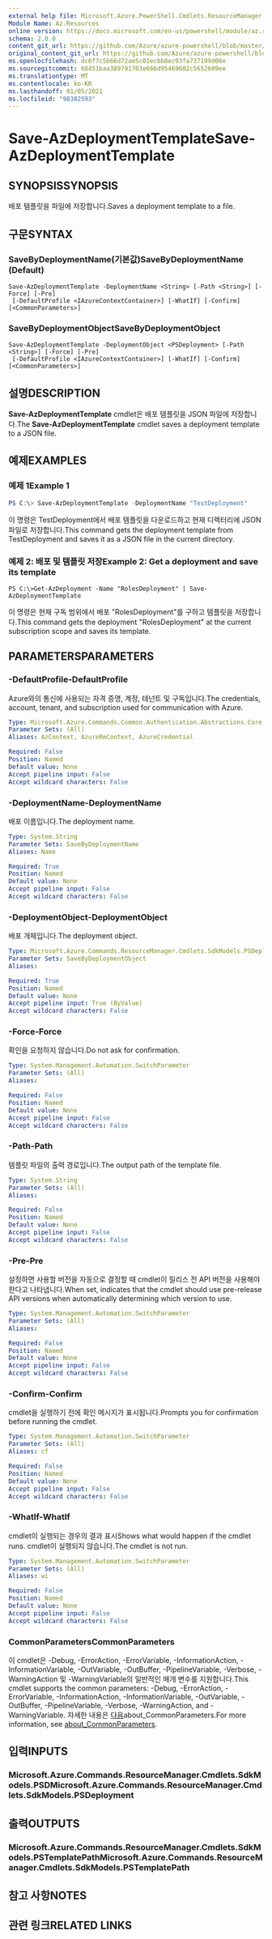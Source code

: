 ```yaml
---
external help file: Microsoft.Azure.PowerShell.Cmdlets.ResourceManager.dll-Help.xml
Module Name: Az.Resources
online version: https://docs.microsoft.com/en-us/powershell/module/az.resources/save-azdeploymenttemplate
schema: 2.0.0
content_git_url: https://github.com/Azure/azure-powershell/blob/master/src/Resources/Resources/help/Save-AzDeploymentTemplate.md
original_content_git_url: https://github.com/Azure/azure-powershell/blob/master/src/Resources/Resources/help/Save-AzDeploymentTemplate.md
ms.openlocfilehash: dc6f7c5b66d72ae5c01ecbb8ec93fa737199d06e
ms.sourcegitcommit: 68451baa389791703e666d95469602c5652609ee
ms.translationtype: MT
ms.contentlocale: ko-KR
ms.lasthandoff: 01/05/2021
ms.locfileid: "98382593"
---
```

# <span data-ttu-id="e7855-101">Save-AzDeploymentTemplate</span><span class="sxs-lookup"><span data-stu-id="e7855-101">Save-AzDeploymentTemplate</span></span>

## <span data-ttu-id="e7855-102">SYNOPSIS</span><span class="sxs-lookup"><span data-stu-id="e7855-102">SYNOPSIS</span></span>
<span data-ttu-id="e7855-103">배포 템플릿을 파일에 저장합니다.</span><span class="sxs-lookup"><span data-stu-id="e7855-103">Saves a deployment template to a file.</span></span>

## <span data-ttu-id="e7855-104">구문</span><span class="sxs-lookup"><span data-stu-id="e7855-104">SYNTAX</span></span>

### <span data-ttu-id="e7855-105">SaveByDeploymentName(기본값)</span><span class="sxs-lookup"><span data-stu-id="e7855-105">SaveByDeploymentName (Default)</span></span>
```
Save-AzDeploymentTemplate -DeploymentName <String> [-Path <String>] [-Force] [-Pre]
 [-DefaultProfile <IAzureContextContainer>] [-WhatIf] [-Confirm] [<CommonParameters>]
```

### <span data-ttu-id="e7855-106">SaveByDeploymentObject</span><span class="sxs-lookup"><span data-stu-id="e7855-106">SaveByDeploymentObject</span></span>
```
Save-AzDeploymentTemplate -DeploymentObject <PSDeployment> [-Path <String>] [-Force] [-Pre]
 [-DefaultProfile <IAzureContextContainer>] [-WhatIf] [-Confirm] [<CommonParameters>]
```

## <span data-ttu-id="e7855-107">설명</span><span class="sxs-lookup"><span data-stu-id="e7855-107">DESCRIPTION</span></span>
<span data-ttu-id="e7855-108">**Save-AzDeploymentTemplate** cmdlet은 배포 템플릿을 JSON 파일에 저장합니다.</span><span class="sxs-lookup"><span data-stu-id="e7855-108">The **Save-AzDeploymentTemplate**  cmdlet saves a deployment template to a JSON file.</span></span>

## <span data-ttu-id="e7855-109">예제</span><span class="sxs-lookup"><span data-stu-id="e7855-109">EXAMPLES</span></span>

### <span data-ttu-id="e7855-110">예제 1</span><span class="sxs-lookup"><span data-stu-id="e7855-110">Example 1</span></span>
```powershell
PS C:\> Save-AzDeploymentTemplate -DeploymentName "TestDeployment"
```

<span data-ttu-id="e7855-111">이 명령은 TestDeployment에서 배포 템플릿을 다운로드하고 현재 디렉터리에 JSON 파일로 저장합니다.</span><span class="sxs-lookup"><span data-stu-id="e7855-111">This command gets the deployment template from TestDeployment and saves it as a JSON file in the current directory.</span></span>

### <span data-ttu-id="e7855-112">예제 2: 배포 및 템플릿 저장</span><span class="sxs-lookup"><span data-stu-id="e7855-112">Example 2: Get a deployment and save its template</span></span>
```
PS C:\>Get-AzDeployment -Name "RolesDeployment" | Save-AzDeploymentTemplate
```

<span data-ttu-id="e7855-113">이 명령은 현재 구독 범위에서 배포 "RolesDeployment"를 구하고 템플릿을 저장합니다.</span><span class="sxs-lookup"><span data-stu-id="e7855-113">This command gets the deployment "RolesDeployment" at the current subscription scope and saves its template.</span></span>

## <span data-ttu-id="e7855-114">PARAMETERS</span><span class="sxs-lookup"><span data-stu-id="e7855-114">PARAMETERS</span></span>

### <span data-ttu-id="e7855-115">-DefaultProfile</span><span class="sxs-lookup"><span data-stu-id="e7855-115">-DefaultProfile</span></span>
<span data-ttu-id="e7855-116">Azure와의 통신에 사용되는 자격 증명, 계정, 테넌트 및 구독입니다.</span><span class="sxs-lookup"><span data-stu-id="e7855-116">The credentials, account, tenant, and subscription used for communication with Azure.</span></span>

```yaml
Type: Microsoft.Azure.Commands.Common.Authentication.Abstractions.Core.IAzureContextContainer
Parameter Sets: (All)
Aliases: AzContext, AzureRmContext, AzureCredential

Required: False
Position: Named
Default value: None
Accept pipeline input: False
Accept wildcard characters: False
```

### <span data-ttu-id="e7855-117">-DeploymentName</span><span class="sxs-lookup"><span data-stu-id="e7855-117">-DeploymentName</span></span>
<span data-ttu-id="e7855-118">배포 이름입니다.</span><span class="sxs-lookup"><span data-stu-id="e7855-118">The deployment name.</span></span>

```yaml
Type: System.String
Parameter Sets: SaveByDeploymentName
Aliases: Name

Required: True
Position: Named
Default value: None
Accept pipeline input: False
Accept wildcard characters: False
```

### <span data-ttu-id="e7855-119">-DeploymentObject</span><span class="sxs-lookup"><span data-stu-id="e7855-119">-DeploymentObject</span></span>
<span data-ttu-id="e7855-120">배포 개체입니다.</span><span class="sxs-lookup"><span data-stu-id="e7855-120">The deployment object.</span></span>

```yaml
Type: Microsoft.Azure.Commands.ResourceManager.Cmdlets.SdkModels.PSDeployment
Parameter Sets: SaveByDeploymentObject
Aliases:

Required: True
Position: Named
Default value: None
Accept pipeline input: True (ByValue)
Accept wildcard characters: False
```

### <span data-ttu-id="e7855-121">-Force</span><span class="sxs-lookup"><span data-stu-id="e7855-121">-Force</span></span>
<span data-ttu-id="e7855-122">확인을 요청하지 않습니다.</span><span class="sxs-lookup"><span data-stu-id="e7855-122">Do not ask for confirmation.</span></span>

```yaml
Type: System.Management.Automation.SwitchParameter
Parameter Sets: (All)
Aliases:

Required: False
Position: Named
Default value: None
Accept pipeline input: False
Accept wildcard characters: False
```

### <span data-ttu-id="e7855-123">-Path</span><span class="sxs-lookup"><span data-stu-id="e7855-123">-Path</span></span>
<span data-ttu-id="e7855-124">템플릿 파일의 출력 경로입니다.</span><span class="sxs-lookup"><span data-stu-id="e7855-124">The output path of the template file.</span></span>

```yaml
Type: System.String
Parameter Sets: (All)
Aliases:

Required: False
Position: Named
Default value: None
Accept pipeline input: False
Accept wildcard characters: False
```

### <span data-ttu-id="e7855-125">-Pre</span><span class="sxs-lookup"><span data-stu-id="e7855-125">-Pre</span></span>
<span data-ttu-id="e7855-126">설정하면 사용할 버전을 자동으로 결정할 때 cmdlet이 릴리스 전 API 버전을 사용해야 한다고 나타냅니다.</span><span class="sxs-lookup"><span data-stu-id="e7855-126">When set, indicates that the cmdlet should use pre-release API versions when automatically determining which version to use.</span></span>

```yaml
Type: System.Management.Automation.SwitchParameter
Parameter Sets: (All)
Aliases:

Required: False
Position: Named
Default value: None
Accept pipeline input: False
Accept wildcard characters: False
```

### <span data-ttu-id="e7855-127">-Confirm</span><span class="sxs-lookup"><span data-stu-id="e7855-127">-Confirm</span></span>
<span data-ttu-id="e7855-128">cmdlet을 실행하기 전에 확인 메시지가 표시됩니다.</span><span class="sxs-lookup"><span data-stu-id="e7855-128">Prompts you for confirmation before running the cmdlet.</span></span>

```yaml
Type: System.Management.Automation.SwitchParameter
Parameter Sets: (All)
Aliases: cf

Required: False
Position: Named
Default value: None
Accept pipeline input: False
Accept wildcard characters: False
```

### <span data-ttu-id="e7855-129">-WhatIf</span><span class="sxs-lookup"><span data-stu-id="e7855-129">-WhatIf</span></span>
<span data-ttu-id="e7855-130">cmdlet이 실행되는 경우의 결과 표시</span><span class="sxs-lookup"><span data-stu-id="e7855-130">Shows what would happen if the cmdlet runs.</span></span>
<span data-ttu-id="e7855-131">cmdlet이 실행되지 않습니다.</span><span class="sxs-lookup"><span data-stu-id="e7855-131">The cmdlet is not run.</span></span>

```yaml
Type: System.Management.Automation.SwitchParameter
Parameter Sets: (All)
Aliases: wi

Required: False
Position: Named
Default value: None
Accept pipeline input: False
Accept wildcard characters: False
```

### <span data-ttu-id="e7855-132">CommonParameters</span><span class="sxs-lookup"><span data-stu-id="e7855-132">CommonParameters</span></span>
<span data-ttu-id="e7855-133">이 cmdlet은 -Debug, -ErrorAction, -ErrorVariable, -InformationAction, -InformationVariable, -OutVariable, -OutBuffer, -PipelineVariable, -Verbose, -WarningAction 및 -WarningVariable의 일반적인 매개 변수를 지원합니다.</span><span class="sxs-lookup"><span data-stu-id="e7855-133">This cmdlet supports the common parameters: -Debug, -ErrorAction, -ErrorVariable, -InformationAction, -InformationVariable, -OutVariable, -OutBuffer, -PipelineVariable, -Verbose, -WarningAction, and -WarningVariable.</span></span> <span data-ttu-id="e7855-134">자세한 내용은 [다음](http://go.microsoft.com/fwlink/?LinkID=113216)about_CommonParameters.</span><span class="sxs-lookup"><span data-stu-id="e7855-134">For more information, see [about_CommonParameters](http://go.microsoft.com/fwlink/?LinkID=113216).</span></span>

## <span data-ttu-id="e7855-135">입력</span><span class="sxs-lookup"><span data-stu-id="e7855-135">INPUTS</span></span>

### <span data-ttu-id="e7855-136">Microsoft.Azure.Commands.ResourceManager.Cmdlets.SdkModels.PSD</span><span class="sxs-lookup"><span data-stu-id="e7855-136">Microsoft.Azure.Commands.ResourceManager.Cmdlets.SdkModels.PSDeployment</span></span>

## <span data-ttu-id="e7855-137">출력</span><span class="sxs-lookup"><span data-stu-id="e7855-137">OUTPUTS</span></span>

### <span data-ttu-id="e7855-138">Microsoft.Azure.Commands.ResourceManager.Cmdlets.SdkModels.PSTemplatePath</span><span class="sxs-lookup"><span data-stu-id="e7855-138">Microsoft.Azure.Commands.ResourceManager.Cmdlets.SdkModels.PSTemplatePath</span></span>

## <span data-ttu-id="e7855-139">참고 사항</span><span class="sxs-lookup"><span data-stu-id="e7855-139">NOTES</span></span>

## <span data-ttu-id="e7855-140">관련 링크</span><span class="sxs-lookup"><span data-stu-id="e7855-140">RELATED LINKS</span></span>
